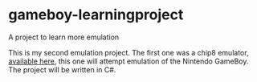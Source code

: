 # gameboy-learningproject
A project to learn more emulation

This is my second emulation project. The first one was a chip8 emulator, [available here](https://github.com/Crocz/chip8emu-learningproject), this one will attempt emulation of the Nintendo GameBoy. The project will be written in C#.
